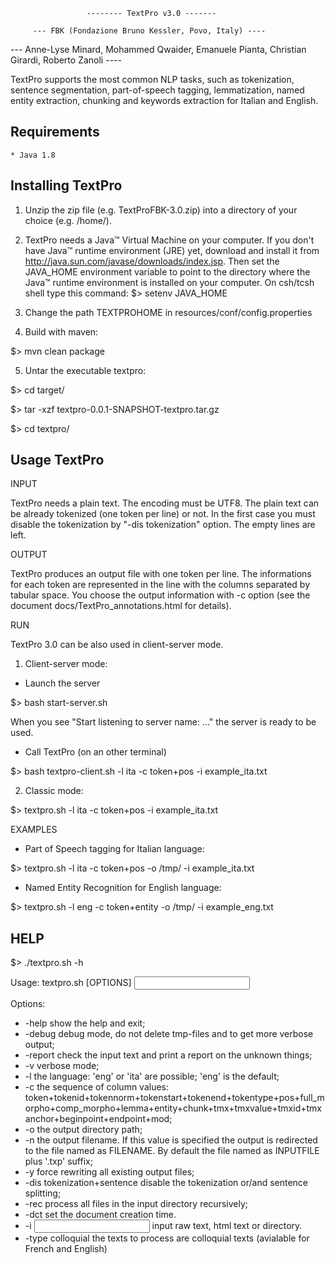                      -------- TextPro v3.0 -------

         --- FBK (Fondazione Bruno Kessler, Povo, Italy) ----
--- Anne-Lyse Minard, Mohammed Qwaider, Emanuele Pianta, Christian Girardi, Roberto Zanoli ----

TextPro supports the most common NLP tasks, such as tokenization, sentence segmentation, part-of-speech tagging, lemmatization, named entity extraction, chunking and keywords extraction for Italian and English.

Requirements
------------
    * Java 1.8 

Installing TextPro
------------------

1) Unzip the zip file (e.g. TextProFBK-3.0.zip) into a directory of your choice (e.g. /home/).

2) TextPro needs a Java™ Virtual Machine on your computer. If you don't have Java™ runtime environment (JRE) yet, download and install it from http://java.sun.com/javase/downloads/index.jsp.
Then set the JAVA_HOME environment variable to point to the directory where the Java™ runtime environment is installed on your  computer.
On csh/tcsh shell type this command:
$> setenv JAVA_HOME <directory where the JDK is installed>

3) Change the path TEXTPROHOME in resources/conf/config.properties

4) Build with maven:

$> mvn clean package

5) Untar the executable textpro:

$> cd target/

$> tar -xzf textpro-0.0.1-SNAPSHOT-textpro.tar.gz

$> cd textpro/


Usage TextPro
-------------

INPUT

TextPro needs a plain text. The encoding must be UTF8. 
The plain text can be already tokenized (one token per line) or not. 
In the first case you must disable the tokenization by "-dis tokenization" option. The empty lines are left.


OUTPUT

TextPro produces an output file with one token per line. The informations for each token are represented in the line with the columns separated by tabular space. 
You choose the output information with -c option (see the document docs/TextPro_annotations.html for details).


RUN

TextPro 3.0 can be also used in client-server mode. 

1) Client-server mode:
* Launch the server

$> bash start-server.sh

When you see "Start listening to server name: ..." the server is ready to be used.

* Call TextPro (on an other terminal)

$> bash textpro-client.sh -l ita -c token+pos -i example_ita.txt

2) Classic mode:

$> textpro.sh -l ita -c token+pos -i example_ita.txt


EXAMPLES 

* Part of Speech tagging for Italian language:

$> textpro.sh -l ita -c token+pos -o /tmp/ -i example_ita.txt

* Named Entity Recognition for English language:

$> textpro.sh -l eng -c token+entity -o /tmp/ -i example_eng.txt


HELP
----
$> ./textpro.sh -h

Usage:
   textpro.sh [OPTIONS] <INPUT FILE or DIR>

Options:
* -help                                 show the help and exit;
* -debug                                debug mode, do not delete tmp-files and to get more verbose output;
* -report                               check the input text and print a report on the unknown things;
* -v                                    verbose mode;
* -l        <LANGUAGE>                  the language: 'eng' or 'ita' are possible; 'eng' is the default;
* -c        <COLUMN or HEADER fields> the sequence of column values: token+tokenid+tokennorm+tokenstart+tokenend+tokentype+pos+full_morpho+comp_morpho+lemma+entity+chunk+tmx+tmxvalue+tmxid+tmxanchor+beginpoint+endpoint+mod;
* -o        <DIRNAME>                   the output directory path;
* -n        <FILENAME>                  the output filename. If this value is specified the output is redirected to the file named as FILENAME. By default the file named as INPUTFILE plus '.txp' suffix;
* -y                                    force rewriting all existing output files;
* -dis        tokenization+sentence       disable the tokenization or/and sentence splitting;
* -rec                                    process all files in the input directory recursively;
* -dct	  <DCT>			      set the document creation time.
* -i	  <INPUT FILE or DIR>	      input raw text, html text or directory.
* -type	  colloquial		      the texts to process are colloquial texts (avialable for French and English)
